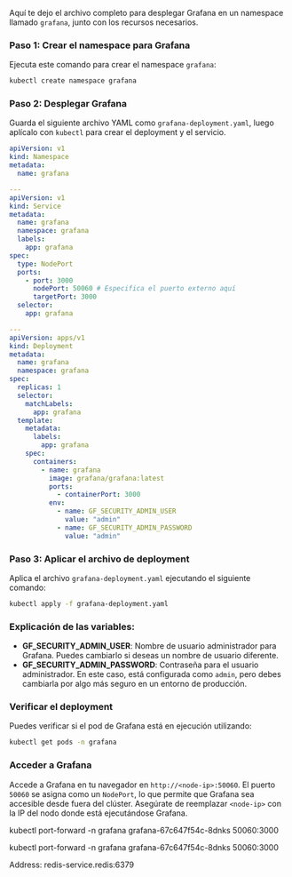 Aquí te dejo el archivo completo para desplegar Grafana en un namespace llamado `grafana`, junto con los recursos necesarios.

### Paso 1: Crear el namespace para Grafana
Ejecuta este comando para crear el namespace `grafana`:

```bash
kubectl create namespace grafana
```

### Paso 2: Desplegar Grafana
Guarda el siguiente archivo YAML como `grafana-deployment.yaml`, luego aplícalo con `kubectl` para crear el deployment y el servicio.

```yaml
apiVersion: v1
kind: Namespace
metadata:
  name: grafana

---
apiVersion: v1
kind: Service
metadata:
  name: grafana
  namespace: grafana
  labels:
    app: grafana
spec:
  type: NodePort
  ports:
    - port: 3000
      nodePort: 50060 # Especifica el puerto externo aquí
      targetPort: 3000
  selector:
    app: grafana

---
apiVersion: apps/v1
kind: Deployment
metadata:
  name: grafana
  namespace: grafana
spec:
  replicas: 1
  selector:
    matchLabels:
      app: grafana
  template:
    metadata:
      labels:
        app: grafana
    spec:
      containers:
        - name: grafana
          image: grafana/grafana:latest
          ports:
            - containerPort: 3000
          env:
            - name: GF_SECURITY_ADMIN_USER
              value: "admin"
            - name: GF_SECURITY_ADMIN_PASSWORD
              value: "admin"
```

### Paso 3: Aplicar el archivo de deployment
Aplica el archivo `grafana-deployment.yaml` ejecutando el siguiente comando:

```bash
kubectl apply -f grafana-deployment.yaml
```

### Explicación de las variables:
- **GF_SECURITY_ADMIN_USER**: Nombre de usuario administrador para Grafana. Puedes cambiarlo si deseas un nombre de usuario diferente.
- **GF_SECURITY_ADMIN_PASSWORD**: Contraseña para el usuario administrador. En este caso, está configurada como `admin`, pero debes cambiarla por algo más seguro en un entorno de producción.

### Verificar el deployment
Puedes verificar si el pod de Grafana está en ejecución utilizando:

```bash
kubectl get pods -n grafana
```

### Acceder a Grafana
Accede a Grafana en tu navegador en `http://<node-ip>:50060`. El puerto `50060` se asigna como un `NodePort`, lo que permite que Grafana sea accesible desde fuera del clúster. Asegúrate de reemplazar `<node-ip>` con la IP del nodo donde está ejecutándose Grafana.


kubectl port-forward -n grafana grafana-67c647f54c-8dnks 50060:3000

kubectl port-forward -n grafana grafana-67c647f54c-8dnks 50060:3000


Address: redis-service.redis:6379
